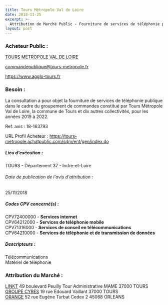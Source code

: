 ```yaml
---
title: Tours Métropole Val de Loire
date: 2018-11-25
excerpt: >-
  Attribution de Marché Public - Fourniture de services de téléphonie publique 2019-2022
layout: post
---
```


### Acheteur Public : 
<a href="/acheteur-137/siren-243700754"> TOURS METROPOLE VAL DE LOIRE</a><br/>



commandepublique@tours-metropole.fr


https://www.agglo-tours.fr
### Besoin :

La consultation a pour objet la fourniture de services de téléphonie publique dans le cadre du groupement de commandes constitué par Tours Métropole Val de Loire, la commune de Tours et dix autres collectivités, pour les années 2019 à 2022.

Ref. avis : 18-163793

URL Profil Acheteur : https://tours-metropole.achatpublic.com/sdm/ent/gen/index.do

##### Lieu d'exécution :

TOURS - Département 37 - Indre-et-Loire

###### Date de publication de l'avis d'attribution : 
25/11/2018

##### Codes CPV concerné(s) :
CPV72400000 - **Services internet** <br/>
CPV64212000 - **Services de téléphonie mobile** <br/>
CPV71316000 - **Services de conseil en télécommunications** <br/>
CPV64210000 - **Services de téléphonie et de transmission de données** <br/>

##### Descripteurs :
Télécommunications <br/>
Matériel de téléphonie <br/>

### Attribution du Marché :
<a href="/entreprise-578/siren-815109467"> LINKT</a>    49 boulevard Peuilly Tour Administrative MAME 37000 TOURS <br/>
<a href="/entreprise-561/siren-442155818"> GROUPE CYRES</a>    19 rue Edouard Vaillant 37000 TOURS <br/>
<a href="/entreprise-551/siren-380129866"> ORANGE</a>    52 rue Eugène Turbat Cedex 2 45068 ORLEANS <br/>
